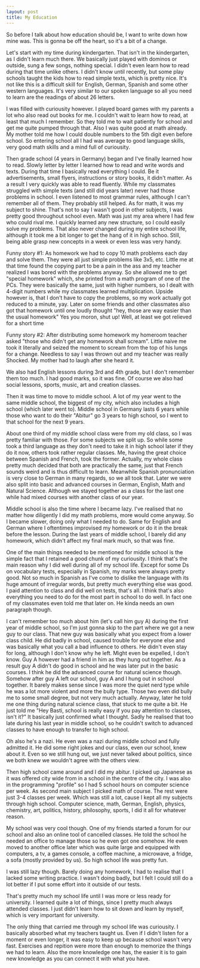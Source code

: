 ```yaml
---
layout: post
title: My Education
---
```


So before I talk about how education should be, I want to write down how mine was. This is gonna be off the heart, so it's a bit of a change. 

Let's start with my time during kindergarten. That isn't in the kindergarten, as I didn't learn much there. We basically just played with dominos or outside, sung a few songs, nothing special. I didn't even learn how to read during that time unlike others. I didn't know until recently, but some play schools taught the kids how to read simple texts, which is pretty nice. It's not like this is a difficult skill for English, German, Spanish and some other western languages. It's very similar to our spoken language so all you need to learn are the readings of about 26 letters. 

I was filled with curiousity however. I played board games with my parents a lot who also read out books for me. I couldn't wait to learn how to read, at least that much I remember. So they told me to wait patiently for school and get me quite pumped through that. Also I was quite good at math already. My mother told me how I could double numbers to the 5th digit even before school. So entering school all I had was average to good language skills, very good math skills and a mind full of curiousity.

Then grade school (4 years in Germany) began and I've finally learned how to read. Slowly letter by letter I learned how to read and write words and texts. During that time I basically read everything I could. Be it advertisements, small flyers, instructions or story books, it didn't matter. As a result I very quickly was able to read fluently. While my classmates struggled with simple texts (and still did years later) never had those problems in school. I even listened to most grammar rules, although I can't remember all of them. They probably still helped.
As for math, it was my subject to shine. That's not to say I wasn't good in other subjects, I was pretty good throughout school even. Math was just my area where I had few who could rival me. I quickly learned any new structure, so I could easily solve my problems. That also never changed during my entire school life, although it took me a bit longer to get the hang of it in high schoo. Still, being able grasp new concepts in a week or even less was very handy. 

Funny story #1: As homework we had to copy 10 math problems each day and solve them. They were all just simple problems like 3x5, etc. Little me at that time found the copying part to be a pain in the ass and my teacher realized I was bored with the problems anyway. So she allowed me to get "special homework" which, she printed from a math program of one of the PCs. They were basically the same, just with higher numbers, so I dealt with 4-digit numbers while my classmates learned multiplication. Upside however is, that I don't have to copy the problems, so my work actually got reduced to a minute, yay. Later on some friends and other classmates also got that homework until one loudly thought "hey, those are way easier than the usual homework" Yes you moron, shut up! Well, at least we got relieved for a short time

Funny story #2: After distributing some homework my homeroom teacher asked "those who didn't get any homework shall scream". Little naive me took it literally and seized the moment to scream from the top of his lungs for a change. Needless to say I was thrown out and my teacher was really Shocked. My mother had to laugh after she heard it.

We also had English lessons during 3rd and 4th grade, but I don't remember them too much. I had good marks, so it was fine. Of course we also had social lessons, sports, music, art and creation classes. 

Then it was time to move to middle school. A lot of my year went to the same middle school, the biggest of my city, which also includes a high school (which later went to). Middle school in Germany lasts 6 years while those who want to do their "Abitur" go 3 years to high school, so I went to that school for the next 9 years.

About one third of my middle school class were from my old class, so I was pretty familiar with those. For some subjects we split up. So while some took a third language as they don't need to take it in high school later if they do it now, others took rather regular classes. Me, having the great choice between Spanish and French, took the former. Actually, my whole class pretty much decided that both are practically the same, just that French sounds weird and is thus difficult to learn. Meanwhile Spanish pronunciation is very close to German in many regards, so we all took that. Later we were also split into basic and advanced courses in German, English, Math and Natural Science. Although we stayed together as a class for the last one while had mixed courses with another class of our year.

Middle school is also the time where I became lazy. I've realised that no matter how diligently I did my math problems, more would come anyway. So I became slower, doing only what I needed to do. Same for English and German where I oftentimes improvised my homework or do it in the break before the lesson. During the last years of middle school, I barely did any homework, which didn't affect my final mark much, so that was fine. 

One of the main things needed to be mentioned for middle school is the simple fact that I retained a good chunk of my curiousity. I think that's the main reason why I did well during all of my school life. Except for some Ds on vocabulary tests, especially in Spanish, my marks were always pretty good. Not so much in Spanish as I've come to dislike the language with its huge amount of irregular words, but pretty much everything else was good. I paid attention to class and did well on tests, that's all. I think that's also everything you need to do for the most part in school to do well. In fact one of my classmates even told me that later on. He kinda needs an own paragraph though.

I can't remember too much about him (let's call him guy A) during the first year of middle school, so I'm just gonna skip to the part where we got a new guy to our class. That new guy was basically what you expect from a lower class child. He did badly in school, caused trouble for everyone else and was basically what you call a bad influence to others. He didn't even stay for long, although I don't know why he left. Might even be expelled, I don't know. Guy A however had a friend in him as they hung out together. As a result guy A didn't do good in school and he was later put in the basic courses. I think he did the advanced course for natural science though. Somehow after guy A left our school, guy A and I hung out in school together. It barely makes sense since I was more the quiet nerd type while he was a lot more violent and more the bully type. Those two even did bully me to some small degree, but not very much actually. Anyway, later he told me one thing during natural science class, that stuck to me quite a bit. He just told me "Hey Basti, school is really easy if you pay attention to classes, isn't it?" It basically just confirmed what I thought. Sadly he realised that too late during his last year in middle school, so he couldn't switch to advanced classes to have enough to transfer to high school.

Oh also he's a nazi. He even was a nazi during middle school and fully admitted it. He did some right jokes and our class, even our school, knew about it. Even so we still hung out, we just never talked about politics, since we both knew we wouldn't agree with the others view.

Then high school came around and I did my abitur. I picked up Japanese as it was offered city wide from in a school in the centre of the city. I was also in the programming "profile" so I had 5 school hours on computer science per week. As second main subject I picked math of course. The rest were just 3-4 classes per week. Which was still a lot, cause I kept all my subjects through high school. Computer science, math, German, English, physics, chemistry, art, politics, history, philosophy, sports, I did it all for whatever reason.

My school was very cool though. One of my friends started a forum for our school and also an online tool of cancelled classes. He told the school he needed an office to manage those so he even got one somehow. He even moved to another office later which was quite large and equipped with computers, a tv, a games console, a coffee machine, a microwave, a fridge, a sofa (mostly provided by us). So high school life was pretty fun. 

I was still lazy though. Barely doing any homework, I had to realise that I lacked some writing practice. I wasn't doing badly, but I felt I could still do a lot better if I put some effort into it outside of our tests. 

That's pretty much my school life until I was more or less ready for university. I learned quite a lot of things, since I pretty much always attended classes. I just didn't learn how to sit down and learn by myself, which is very important for university.

The only thing that carried me through my school life was curiousity. I basically absorbed what my teachers taught us. Even if I didn't listen for a moment or even longer, it was easy to keep up because school wasn't very fast. Exercises and repition were more than enough to memorize the things we had to learn. Also the more knowledge one has, the easier it is to gain new knowledge as you can connect it with what you have. 

